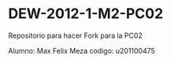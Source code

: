 DEW-2012-1-M2-PC02
==================

Repositorio para hacer Fork para la PC02

Alumno: Max Felix Meza
codigo: u201100475